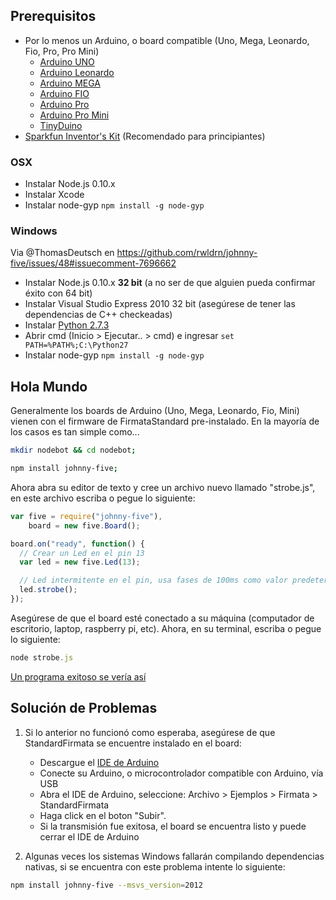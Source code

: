 ## Prerequisitos

- Por lo menos un Arduino, o board compatible (Uno, Mega, Leonardo, Fio, Pro, Pro Mini)
    - [Arduino UNO](http://arduino.cc/en/Main/arduinoBoardUno)
    - [Arduino Leonardo](http://arduino.cc/en/Main/arduinoBoardLeonardo)
    - [Arduino MEGA](http://arduino.cc/en/Main/arduinoBoardMega)
    - [Arduino FIO](http://arduino.cc/en/Main/ArduinoBoardFio)
    - [Arduino Pro](http://arduino.cc/en/Main/ArduinoBoardPro)
    - [Arduino Pro Mini](http://arduino.cc/en/Main/ArduinoBoardProMini)
    - [TinyDuino](http://tiny-circuits.com/products/tinyduino/)
- [Sparkfun Inventor's Kit](https://www.sparkfun.com/products/11576?utm_source=j5) (Recomendado para principiantes)

### OSX

- Instalar Node.js 0.10.x
- Instalar Xcode
- Instalar node-gyp `npm install -g node-gyp`

### Windows

Via @ThomasDeutsch en https://github.com/rwldrn/johnny-five/issues/48#issuecomment-7696662

- Instalar Node.js 0.10.x **32 bit** (a no ser de que alguien pueda confirmar éxito con 64 bit)
- Instalar Visual Studio Express 2010 32 bit (asegúrese de tener las dependencias de C++ checkeadas)
- Instalar [Python 2.7.3](http://www.python.org/getit/releases/2.7.3/)
- Abrir cmd (Inicio > Ejecutar.. > cmd) e ingresar `set PATH=%PATH%;C:\Python27`
- Instalar node-gyp `npm install -g node-gyp`

## Hola Mundo

Generalmente los boards de Arduino (Uno, Mega, Leonardo, Fio, Mini) vienen con el firmware de FirmataStandard pre-instalado. En la mayoría de los casos es tan simple como...

```bash
mkdir nodebot && cd nodebot;

npm install johnny-five;
```

Ahora abra su editor de texto y cree un archivo nuevo llamado "strobe.js", en este archivo escriba o pegue lo siguiente:

```js
var five = require("johnny-five"),
    board = new five.Board();

board.on("ready", function() {
  // Crear un Led en el pin 13
  var led = new five.Led(13);

  // Led intermitente en el pin, usa fases de 100ms como valor predeterminado
  led.strobe();
});
```

Asegúrese de que el board esté conectado a su máquina (computador de escritorio, laptop, raspberry pi, etc). Ahora, en su terminal, escriba o pegue lo siguiente:

```js
node strobe.js
```

[Un programa exitoso se vería así](http://jsfiddle.net/rwaldron/dtudh/show/light/)



## Solución de Problemas

1. Si lo anterior no funcionó como esperaba, asegúrese de que StandardFirmata se encuentre instalado en el board:
    - Descargue el [IDE de Arduino](http://arduino.cc/es/Main/Software)
    - Conecte su Arduino, o microcontrolador compatible con Arduino, vía USB
    - Abra el IDE de Arduino, seleccione: Archivo > Ejemplos > Firmata > StandardFirmata
    - Haga click en el boton "Subir".
    - Si la transmisión fue exitosa, el board se encuentra listo y puede cerrar el IDE de Arduino

2. Algunas veces los sistemas Windows fallarán compilando dependencias nativas, si se encuentra con este problema intente lo siguiente:

```bash
npm install johnny-five --msvs_version=2012
```
